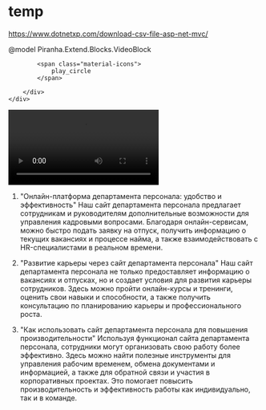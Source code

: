 # temp
https://www.dotnetxp.com/download-csv-file-asp-net-mvc/

@model Piranha.Extend.Blocks.VideoBlock
<link rel="stylesheet" href="https://fonts.googleapis.com/icon?family=Material+Icons">
<style>    
    #video_box {
        position: relative;
    }

    #video_overlays {
        position: absolute;
        width: 100%;
        min-height: 100%;
        background: rgb(34,193,195);
        background: linear-gradient(90deg, rgba(34,193,195,1) 0%, rgba(253,187,45,1) 39%, rgba(253,187,45,0.644782913165266) 59%, rgba(253,187,45,0) 100%);
        z-index: 100;
      /*   bottom: 10px;
        left: 10px; */
        justify-content: center;
        align-items: center;
        display: flex;
    }
    
    * {
  margin: 0;
  padding: 0;
  outline: 0;
  scroll-behavior: smooth;
  transition: 0.5s ease-in;
}

.circle {
  height: 100px;
  width: 100px;
  border-radius: 50%;
  background-color: #333;
  display: grid;
  place-content: center;
        justify-content: center;
        align-items: center;
  animation: grow 1s infinite;
}
.circle > span {
  color: #eee;
  font-size: 50px;
}

@@keyframes grow {
  from {
    box-shadow: 0px 0px 1em #000;
  }
  to {
    box-shadow: 0px 0px 3em #000;
  }
}

</style>

<div id="video_box">
    <div id="video_overlays">
        <div class="circle">

            <span class="material-icons">
                play_circle
            </span>

        </div>
    </div>
<video class="mw-100" controls>
    <source src="@Url.Content(Model.Body)">
    Your browser does not support the video tag.
</video>
</div>


1. "Онлайн-платформа департамента персонала: удобство и эффективность"
Наш сайт департамента персонала предлагает сотрудникам и руководителям дополнительные возможности для управления кадровыми вопросами. Благодаря онлайн-сервисам, можно быстро подать заявку на отпуск, получить информацию о текущих вакансиях и процессе найма, а также взаимодействовать с HR-специалистами в реальном времени.

2. "Развитие карьеры через сайт департамента персонала"
Наш сайт департамента персонала не только предоставляет информацию о вакансиях и отпусках, но и создает условия для развития карьеры сотрудников. Здесь можно пройти онлайн-курсы и тренинги, оценить свои навыки и способности, а также получить консультацию по планированию карьеры и профессионального роста.

3. "Как использовать сайт департамента персонала для повышения производительности"
Используя функционал сайта департамента персонала, сотрудники могут организовать свою работу более эффективно. Здесь можно найти полезные инструменты для управления рабочим временем, обмена документами и информацией, а также для обратной связи и участия в корпоративных проектах. Это помогает повысить производительность и эффективность работы как индивидуально, так и в команде.
